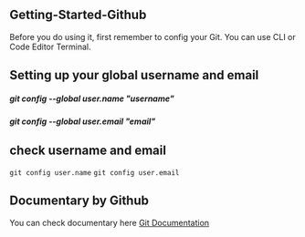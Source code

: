 ## Getting-Started-Github
Before you do using it, first remember to config your Git. You can use CLI or Code Editor Terminal.

## Setting up your global username and email

##### git config --global user.name "username"
##### git config --global user.email "email"

## check username and email

`git config user.name`
`git config user.email`

## Documentary by Github

You can check documentary here
<a href='https://docs.github.com/en/get-started/getting-started-with-git'> Git Documentation <a>

